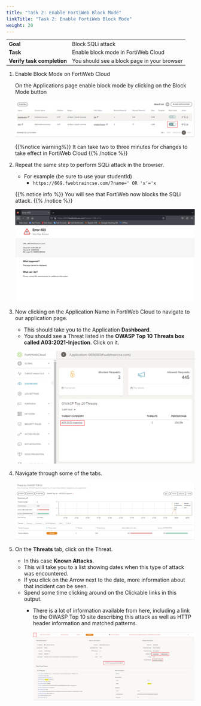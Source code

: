 ```yaml
---
title: "Task 2: Enable FortiWeb Block Mode"
linkTitle: "Task 2: Enable FortiWeb Block Mode"
weight: 20
---
```


|                            |    |  
|----------------------------| ----
| **Goal**                   | Block SQLi attack
| **Task**                   | Enable block mode in FortiWeb Cloud
| **Verify task completion** | You should see a block page in your browser

1. Enable Block Mode on FortiWeb Cloud

    On the Applications page enable block mode by clicking on the Block Mode button
    
    ![En-Block](en-block.png)
    
    {{%notice warning%}}
    It can take two to three minutes for changes to take effect in FortiWeb Cloud
    {{% /notice %}}

2. Repeat the same step to perform SQLi attack in the browser.

   - For example (be sure to use your studentId)
     - ```https://669.fwebtraincse.com/?name=' OR 'x'='x```

    {{% notice info %}}
    You will see that FortiWeb now blocks the SQLi attack.
    {{% /notice %}}

    ![Blocked](blocked.png)


3. Now clicking on the Application Name in FortiWeb Cloud to navigate to our application page.  
    - This should take you to the Application **Dashboard**.  
    - You should see a Threat listed in the **OWASP Top 10 Threats box called A03:2021-Injection**.  Click on it.

    ![App-dash](app-dash.png)

4. Navigate through some of the tabs.

    ![INJ-Det](inj-det.png)

5. On the **Threats** tab, click on the Threat.  
   - In this case **Known Attacks**.  
   - This will take you to a list showing dates when this type of attack was encountered.  
   - If you click on the Arrow next to the date, more information about that incident can be seen.  
   - Spend some time clicking around on the Clickable links in this output.  
     - There is a lot of information available from here, including a link to the OWASP Top 10 site describing this attack as well as HTTP header information and matched patterns.

         ![KA-Det](ka-det.png)
